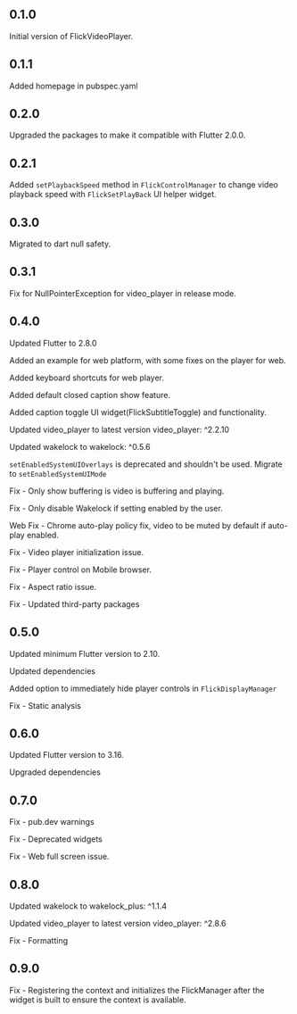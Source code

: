 ## 0.1.0

Initial version of FlickVideoPlayer.

## 0.1.1

Added homepage in pubspec.yaml

## 0.2.0

Upgraded the packages to make it compatible with Flutter 2.0.0.

## 0.2.1

Added `setPlaybackSpeed` method in `FlickControlManager` to change video playback speed with `FlickSetPlayBack` UI helper widget.

## 0.3.0

Migrated to dart null safety.

## 0.3.1

Fix for NullPointerException for video_player in release mode.

## 0.4.0

Updated Flutter to 2.8.0

Added an example for web platform, with some fixes on the player for web.

Added keyboard shortcuts for web player.

Added default closed caption show feature.

Added caption toggle UI widget(FlickSubtitleToggle) and functionality.

Updated video_player to latest version video_player: ^2.2.10

Updated wakelock to wakelock: ^0.5.6

`setEnabledSystemUIOverlays` is deprecated and shouldn't be used. Migrate to `setEnabledSystemUIMode`

Fix - Only show buffering is video is buffering and playing.

Fix - Only disable Wakelock if setting enabled by the user.

Web Fix - Chrome auto-play policy fix, video to be muted by default if auto-play enabled.

Fix - Video player initialization issue.

Fix - Player control on Mobile browser.

Fix - Aspect ratio issue.

Fix - Updated third-party packages

## 0.5.0

Updated minimum Flutter version to 2.10.

Updated dependencies

Added option to immediately hide player controls in `FlickDisplayManager`

Fix - Static analysis

## 0.6.0

Updated Flutter version to 3.16.

Upgraded dependencies

## 0.7.0

Fix - pub.dev warnings

Fix - Deprecated widgets

Fix - Web full screen issue.

## 0.8.0

Updated wakelock to wakelock_plus: ^1.1.4

Updated video_player to latest version video_player: ^2.8.6

Fix - Formatting

## 0.9.0

Fix - Registering the context and initializes the FlickManager after the widget is built to ensure the context is available.
